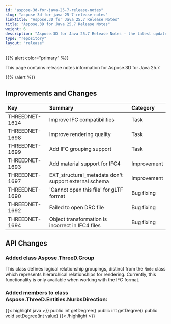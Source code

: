 ```yaml
---
id: "aspose-3d-for-java-25-7-release-notes"
slug: "aspose-3d-for-java-25-7-release-notes"
linktitle: "Aspose.3D for Java 25.7 Release Notes"
title: "Aspose.3D for Java 25.7 Release Notes"
weight: 6
description: "Aspose.3D for Java 25.7 Release Notes – the latest updates and fixes."
type: "repository"
layout: "release"
---
```


{{% alert color="primary" %}}

This page contains release notes information for Aspose.3D for Java 25.7.

{{% /alert %}}
## **Improvements and Changes**
|**Key**|**Summary**|**Category**|
| :- | :- | :- |
| THREEDNET-1614 | Improve IFC compatibilities | Task |
| THREEDNET-1698 | Improve rendering quality | Task |
| THREEDNET-1699 | Add IFC grouping support | Task |
| THREEDNET-1693 | Add material support for IFC4 | Improvement |
| THREEDNET-1697 | EXT_structural_metadata don't support external schema | Improvement |
| THREEDNET-1690 |  'Cannot open this file' for gLTF format | Bug fixing |
| THREEDNET-1692 | Failed to open DRC file | Bug fixing |
| THREEDNET-1694 | Object transformation is incorrect in IFC4 files | Bug fixing |

## API Changes ##

### Added class **Aspose.ThreeD.Group**

This class defines logical relationship groupings, distinct from the `Node` class which represents hierarchical relationships for rendering. Currently, this functionality is only available when working with the IFC format.

### Added members to class **Aspose.ThreeD.Entities.NurbsDirection**:

{{< highlight java >}}
        public int getDegree()
        public int getDegree()
	public void setDegree(int value)
{{< /highlight >}}

